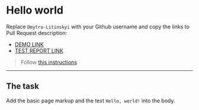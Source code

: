 # Hello world
Replace `Dmytro-Litinskyi` with your Github username and copy the links to Pull Request description:
- [DEMO LINK](https://github.com/Dmytro-Litinskyi/layout_hello-world)
- [TEST REPORT LINK](https://github.com/Dmytro-Litinskyi/layout_hello-world/report/html_report/)

> Follow [this instructions](https://mate-academy.github.io/layout_task-guideline/#how-to-solve-the-layout-tasks-on-github)
___

## The task 
Add the basic page markup and the text `Hello, world!` into the body.
